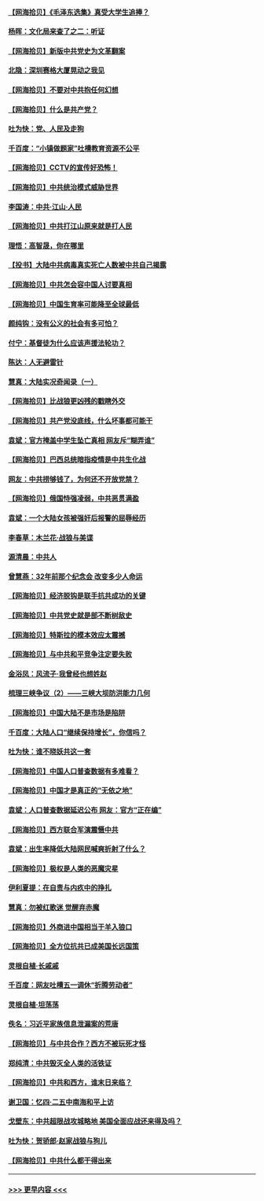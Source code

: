 #### [【网海拾贝】《毛泽东选集》真受大学生追捧？](../pages/nsc993/n12968779.md?t=05232101) 
#### [杨晖：文化局来查了之二：听证](../pages/nsc993/n12966528.md?t=05232101) 
#### [【网海拾贝】新版中共党史为文革翻案](../pages/nsc993/n12967526.md?t=05232101) 
#### [北隐：深圳赛格大厦晃动之我见](../pages/nsc993/n12967393.md?t=05232101) 
#### [【网海拾贝】不要对中共抱任何幻想](../pages/nsc993/n12965222.md?t=05232101) 
#### [【网海拾贝】什么是共产党？](../pages/nsc993/n12962781.md?t=05232101) 
#### [吐为快：党、人民及走狗](../pages/nsc993/n12962747.md?t=05232101) 
#### [千百度：“小镇做题家”吐槽教育资源不公平](../pages/nsc993/n12962705.md?t=05232101) 
#### [【网海拾贝】CCTV的宣传好恐怖！](../pages/nsc993/n12959984.md?t=05232101) 
#### [【网海拾贝】中共统治模式威胁世界](../pages/nsc993/n12957622.md?t=05232101) 
#### [李国涛：中共‧江山‧人民](../pages/nsc993/n12957502.md?t=05232101) 
#### [【网海拾贝】中共打江山原来就是打人民](../pages/nsc993/n12954345.md?t=05232101) 
#### [理悟：高智晟，你在哪里](../pages/nsc993/n12953115.md?t=05232101) 
#### [【投书】大陆中共病毒真实死亡人数被中共自己揭露](../pages/nsc993/n12953050.md?t=05232101) 
#### [【网海拾贝】中共怎会容中国人讨要真相](../pages/nsc993/n12952161.md?t=05232101) 
#### [【网海拾贝】中国生育率可能降至全球最低](../pages/nsc993/n12948793.md?t=05232101) 
#### [颜纯钩：没有公义的社会有多可怕？](../pages/nsc993/n12947626.md?t=05232101) 
#### [付宁：基督徒为什么应该声援法轮功？](../pages/nsc993/n12947233.md?t=05232101) 
#### [陈达：人无避雷针](../pages/nsc993/n12947098.md?t=05232101) 
#### [慧真：大陆实况奇闻录（一）](../pages/nsc993/n12945811.md?t=05232101) 
#### [【网海拾贝】比战狼更凶残的戳瞎外交](../pages/nsc993/n12945717.md?t=05232101) 
#### [【网海拾贝】共产党没底线，什么坏事都可能干](../pages/nsc993/n12942090.md?t=05232101) 
#### [袁斌：官方掩盖中学生坠亡真相 网友斥“糊弄谁”](../pages/nsc993/n12942029.md?t=05232101) 
#### [【网海拾贝】巴西总统暗指疫情是中共生化战](../pages/nsc993/n12938999.md?t=05232101) 
#### [网友：中共捞够钱了，为何还不开放党禁？](../pages/nsc993/n12938952.md?t=05232101) 
#### [【网海拾贝】俄国恃强凌弱，中共恶贯满盈](../pages/nsc993/n12936626.md?t=05232101) 
#### [袁斌：一个大陆女孩被强奸后报警的屈辱经历](../pages/nsc993/n12936547.md?t=05232101) 
#### [李春草：木兰花·战狼与美谍](../pages/nsc993/n12935995.md?t=05232101) 
#### [源清晨：中共人](../pages/nsc993/n12935589.md?t=05232101) 
#### [曾慧燕：32年前那个纪念会 改变多少人命运](../pages/nsc993/n12934233.md?t=05232101) 
#### [【网海拾贝】经济脱钩是联手抗共成功的关键](../pages/nsc993/n12934176.md?t=05232101) 
#### [【网海拾贝】中共党史就是部不断树敌史](../pages/nsc993/n12932844.md?t=05232101) 
#### [【网海拾贝】特斯拉的模本效应太震撼](../pages/nsc993/n12925626.md?t=05232101) 
#### [【网海拾贝】与中共和平竞争注定要失败](../pages/nsc993/n12923326.md?t=05232101) 
#### [金浴凤：风流子‧我曾经也想姓赵](../pages/nsc993/n12920911.md?t=05232101) 
#### [梳理三峡争议（2）——三峡大坝防洪能力几何](../pages/nsc993/n12920173.md?t=05232101) 
#### [【网海拾贝】中国大陆不是市场是陷阱](../pages/nsc993/n12920143.md?t=05232101) 
#### [千百度：大陆人口“继续保持增长”，你信吗？](../pages/nsc993/n12918946.md?t=05232101) 
#### [吐为快：谁不晓妖共这一套](../pages/nsc993/n12918941.md?t=05232101) 
#### [【网海拾贝】中国人口普查数据有多难看？](../pages/nsc993/n12917822.md?t=05232101) 
#### [【网海拾贝】中国才是真正的“无依之地”](../pages/nsc993/n12915845.md?t=05232101) 
#### [袁斌：人口普查数据延迟公布 网友：官方“正在编”](../pages/nsc993/n12915748.md?t=05232101) 
#### [【网海拾贝】西方联合军演震慑中共](../pages/nsc993/n12913466.md?t=05232101) 
#### [袁斌：出生率降低大陆网民喊爽折射了什么？](../pages/nsc993/n12913365.md?t=05232101) 
#### [【网海拾贝】极权是人类的恶魔灾星](../pages/nsc993/n12910697.md?t=05232101) 
#### [伊利夏提：在自责与内疚中的挣扎](../pages/nsc993/n12910493.md?t=05232101) 
#### [慧真：勿被红歌迷 觉醒弃赤魔](../pages/nsc993/n12910485.md?t=05232101) 
#### [【网海拾贝】外商进中国相当于羊入狼口](../pages/nsc993/n12908274.md?t=05232101) 
#### [【网海拾贝】全方位抗共已成美国长远国策](../pages/nsc993/n12906878.md?t=05232101) 
#### [灵根自植‧长戚戚](../pages/nsc993/n12905585.md?t=05232101) 
#### [千百度：网友吐槽五一调休“折腾劳动者”](../pages/nsc993/n12905934.md?t=05232101) 
#### [灵根自植‧坦荡荡](../pages/nsc993/n12905562.md?t=05232101) 
#### [佚名：习近平家族信息泄漏案的荒唐](../pages/nsc993/n12904705.md?t=05232101) 
#### [【网海拾贝】与中共合作？西方不被玩死才怪](../pages/nsc993/n12903873.md?t=05232101) 
#### [郑纯清：中共毁灭全人类的活铁证](../pages/nsc993/n12903785.md?t=05232101) 
#### [【网海拾贝】中共和西方，谁末日来临？](../pages/nsc993/n12903482.md?t=05232101) 
#### [谢卫国：忆四‧二五中南海和平上访](../pages/nsc993/n12902192.md?t=05232101) 
#### [戈壁东：中共超限战攻城略地 美国全面应战还来得及吗？](../pages/nsc993/n12902297.md?t=05232101) 
#### [吐为快：贺骄郎‧赵家战狼与狗儿](../pages/nsc993/n12902280.md?t=05232101) 
#### [【网海拾贝】中共什么都干得出来](../pages/nsc993/n12897500.md?t=05232101) 

----
#### [ >>> 更早内容 <<< ](../indexes/nsc993-earlier.md)
